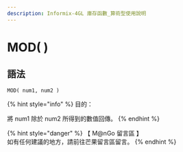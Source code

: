 ```yaml
---
description: Informix-4GL 庫存函數_算術型使用說明
---
```


# MOD( )

## 語法

```
MOD( num1, num2 )
```

{% hint style="info" %}
目的：

將 num1 除於 num2 所得到的數值回傳。
{% endhint %}

{% hint style="danger" %}
【 M@nGo 留言區 】\
如有任何建議的地方，請前往芒果留言區留言。
{% endhint %}
